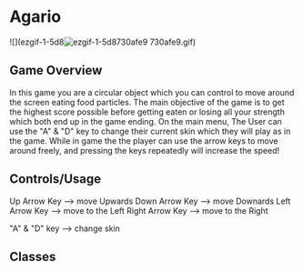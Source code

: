 # Agario
![](ezgif-1-5d8![ezgif-1-5d8730afe9](https://user-images.githubusercontent.com/81203435/171082679-a78f1ede-a6f4-4360-abd9-b6fc150d580b.gif)
730afe9.gif)

## Game Overview
In this game you are a circular object which you can control to move around the screen eating food particles. The main objective of the game is to get the highest score possible before getting eaten or losing all your strength which both end up in the game ending. On the main menu, The User can use the "A" & "D" key to change their current skin which they will play as in the game. While in game the the player can use the arrow keys to move around freely, and pressing the keys repeatedly will increase the speed! 

## Controls/Usage

Up Arrow Key --> move Upwards
Down Arrow Key --> move Downards
Left Arrow Key --> move to the Left
Right Arrow Key --> move to the Right

"A" & "D" key --> change skin

## Classes

### 
